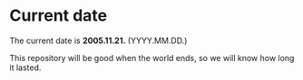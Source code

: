 # Current date

The current date is **2005.11.21.** (YYYY.MM.DD.)

This repository will be good when the world ends, so we will know how long it lasted.